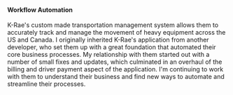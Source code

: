 #### Workflow Automation

K-Rae's custom made transportation management system allows them to accurately track and manage the movement
of heavy equipment across the US and Canada. I originally inherited K-Rae's application from another developer,
who set them up with a great foundation that automated their core business processes. My relationship with them
started out with a number of small fixes and updates, which culminated in an overhaul of the billing and driver
payment aspect of the application. I'm continuing to work with them to understand their business and find new
ways to automate and streamline their processes.